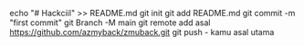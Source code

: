 echo "# Hackciil" >> README.md 
git init 
git add README.md 
git commit -m "first commit" 
git Branch -M main 
git remote add asal https://github.com/azmyback/zmuback.git
 git push - kamu asal utama
